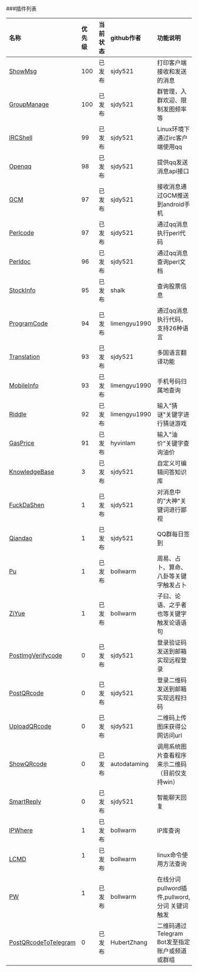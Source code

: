 ###插件列表

|名称                | 优先级  |当前状态    |github作者    | 功能说明                 
|:-------------------|:--------|:-----------|:-------------|:----------------------------
|[ShowMsg]           |100      |已发布      |sjdy521       |打印客户端接收和发送的消息
|[GroupManage]       |100      |已发布      |sjdy521       |群管理，入群欢迎、限制发图频率等
|[IRCShell]          |99       |已发布      |sjdy521       |Linux环境下通过irc客户端使用qq
|[Openqq]            |98       |已发布      |sjdy521       |提供qq发送消息api接口
|[GCM]               |97       |已发布      |sjdy521       |接收消息通过GCM推送到android手机
|[Perlcode]          |97       |已发布      |sjdy521       |通过qq消息执行perl代码
|[Perldoc]           |96       |已发布      |sjdy521       |通过qq消息查询perl文档
|[StockInfo]         |95       |已发布      |shalk         |查询股票信息
|[ProgramCode]       |94       |已发布      |limengyu1990  |通过qq消息执行代码，支持26种语言
|[Translation]       |93       |已发布      |sjdy521       |多国语言翻译功能
|[MobileInfo]        |93       |已发布      |limengyu1990  |手机号码归属地查询
|[Riddle]            |92       |已发布      |limengyu1990  |输入"猜谜"关键字进行猜谜游戏
|[GasPrice]          |91       |已发布      |hyvinlam      |输入"油价"关键字查询油价
|[KnowledgeBase]     |3        |已发布      |sjdy521       |自定义可编辑问答知识库
|[FuckDaShen]        |1        |已发布      |sjdy521       |对消息中的"大神"关键词进行鄙视
|[Qiandao]           |1        |已发布      |sjdy521       |QQ群每日签到
|[Pu]                |1        |已发布      |bollwarm      |周易、占卜、算命、八卦等关键字触发占卜
|[ZiYue]             |1        |已发布      |bollwarm      |子曰、论语、之乎者也等关键字触发论语语句
|[PostImgVerifycode] |0        |已发布      |sjdy521       |登录验证码发送到邮箱实现远程登录
|[PostQRcode]        |0        |已发布      |sjdy521       |登录二维码发送到邮箱实现远程扫码
|[UploadQRcode]      |0        |已发布      |sjdy521       |二维码上传图床获得公网访问url
|[ShowQRcode]        |0        |已发布      |autodataming  |调用系统图片查看程序来示二维码（目前仅支持win）
|[SmartReply]        |0        |已发布      |sjdy521       |智能聊天回复
|[IPWhere]           |1        |已发布      |bollwarm      |IP库查询
|[LCMD]              |1        |已发布      |bollwarm      |linux命令使用方法查询
|[PW]                |1        |已发布      |bollwarm      |在线分词pullword插件,pullword,分词 关键词触发
|[PostQRcodeToTelegram]|0      |已发布      |HubertZhang   |二维码通过Telegram Bot发至指定账户或频道或群组

[ShowMsg]: https://metacpan.org/pod/distribution/Mojo-Webqq/doc/Webqq.pod#Mojo::Webqq::Plugin::ShowMsg
[GroupManage]: https://metacpan.org/pod/distribution/Mojo-Webqq/doc/Webqq.pod#Mojo::Webqq::Plugin::GroupManage
[IRCShell]: https://metacpan.org/pod/distribution/Mojo-Webqq/doc/Webqq.pod#Mojo::Webqq::Plugin::IRCShell
[Openqq]: https://metacpan.org/pod/distribution/Mojo-Webqq/doc/Webqq.pod#Mojo::Webqq::Plugin::Openqq
[Perlcode]: https://metacpan.org/pod/distribution/Mojo-Webqq/doc/Webqq.pod#Mojo::Webqq::Plugin::Perlcode
[Perldoc]: https://metacpan.org/pod/distribution/Mojo-Webqq/doc/Webqq.pod#Mojo::Webqq::Plugin::Perldoc
[StockInfo]: https://metacpan.org/pod/distribution/Mojo-Webqq/doc/Webqq.pod#Mojo::Webqq::Plugin::StockInfo
[ProgramCode]: https://metacpan.org/pod/distribution/Mojo-Webqq/doc/Webqq.pod#Mojo::Webqq::Plugin::ProgramCode
[Translation]: https://metacpan.org/pod/distribution/Mojo-Webqq/doc/Webqq.pod#Mojo::Webqq::Plugin::Translation
[MobileInfo]: https://metacpan.org/pod/distribution/Mojo-Webqq/doc/Webqq.pod#Mojo::Webqq::Plugin::MobileInfo
[Riddle]: https://metacpan.org/pod/distribution/Mojo-Webqq/doc/Webqq.pod#Mojo::Webqq::Plugin::Riddle
[GasPrice]: https://metacpan.org/pod/distribution/Mojo-Webqq/doc/Webqq.pod#Mojo::Webqq::Plugin::GasPrice
[KnowledgeBase]: https://metacpan.org/pod/distribution/Mojo-Webqq/doc/Webqq.pod#Mojo::Webqq::Plugin::KnowledgeBase
[FuckDaShen]: https://metacpan.org/pod/distribution/Mojo-Webqq/doc/Webqq.pod#Mojo::Webqq::Plugin::FuckDaShen
[Qiandao]: https://metacpan.org/pod/distribution/Mojo-Webqq/doc/Webqq.pod#Mojo::Webqq::Plugin::Qiandao
[Pu]: https://metacpan.org/pod/distribution/Mojo-Webqq/doc/Webqq.pod#Mojo::Webqq::Plugin::Pu
[ZiYue]: https://metacpan.org/pod/distribution/Mojo-Webqq/doc/Webqq.pod#Mojo::Webqq::Plugin::ZiYue
[PostImgVerifycode]: https://metacpan.org/pod/distribution/Mojo-Webqq/doc/Webqq.pod#Mojo::Webqq::Plugin::PostImgVerifycode
[PostQRcode]: https://metacpan.org/pod/distribution/Mojo-Webqq/doc/Webqq.pod#Mojo::Webqq::Plugin::PostQRcode
[UploadQRcode]: https://metacpan.org/pod/distribution/Mojo-Webqq/doc/Webqq.pod#Mojo::Webqq::Plugin::UploadQRcode
[ShowQRcode]: https://metacpan.org/pod/distribution/Mojo-Webqq/doc/Webqq.pod#Mojo::Webqq::Plugin::ShowQRcode
[SmartReply]: https://metacpan.org/pod/distribution/Mojo-Webqq/doc/Webqq.pod#Mojo::Webqq::Plugin::SmartReply
[IPWhere]: https://git.oschina.net/ijz/Mojo-Webqq-IPwhere
[LCMD]: https://git.oschina.net/ijz/Mojo-Webqq-LCMD
[PW]: http://git.oschina.net/ijz/pullword/blob/master/example/PW.pm
[PostQRcodeToTelegram]: https://github.com/sjdy521/Mojo-Webqq/blob/master/lib/Mojo/Webqq.pod#Mojo::Webqq::Plugin::PostQRcodeToTelegram
[GCM]: http://www.coolapk.com/apk/com.swjtu.gcmformojo
